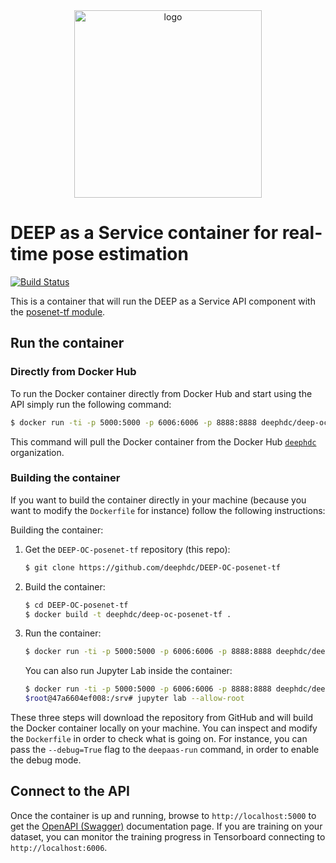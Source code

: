 <div align="center">
<img src="https://marketplace.deep-hybrid-datacloud.eu/images/logo-deep.png" alt="logo" width="300"/>
</div>

# DEEP as a Service container for real-time pose estimation

[![Build Status](https://jenkins.indigo-datacloud.eu/buildStatus/icon?job=Pipeline-as-code/DEEP-OC-org/DEEP-OC-posenet-tf/master)](https://jenkins.indigo-datacloud.eu/job/Pipeline-as-code/job/DEEP-OC-org/job/DEEP-OC-posenet-tf/job/master)

This is a container that will run the DEEP as a Service API component with the [posenet-tf module](https://github.com/deephdc/posenet-tf).


## Run the container

### Directly from Docker Hub

To run the Docker container directly from Docker Hub and start using the API
simply run the following command:

```bash
$ docker run -ti -p 5000:5000 -p 6006:6006 -p 8888:8888 deephdc/deep-oc-posenet-tf
```

This command will pull the Docker container from the Docker Hub
[`deephdc`](https://hub.docker.com/u/deephdc/) organization.

### Building the container

If you want to build the container directly in your machine (because you want
to modify the `Dockerfile` for instance) follow the following instructions:

Building the container:

1. Get the `DEEP-OC-posenet-tf` repository (this repo):

    ```bash
    $ git clone https://github.com/deephdc/DEEP-OC-posenet-tf
    ```

2. Build the container:

    ```bash
    $ cd DEEP-OC-posenet-tf
    $ docker build -t deephdc/deep-oc-posenet-tf .
    ```

3. Run the container:

    ```bash
    $ docker run -ti -p 5000:5000 -p 6006:6006 -p 8888:8888 deephdc/deep-oc-posenet-tf
    ```
   You can also run Jupyter Lab inside the container:
   
   ```bash
   $ docker run -ti -p 5000:5000 -p 6006:6006 -p 8888:8888 deephdc/deep-oc-posenet-tf /bin/bash
   $root@47a6604ef008:/srv# jupyter lab --allow-root
   ```

These three steps will download the repository from GitHub and will build the
Docker container locally on your machine. You can inspect and modify the
`Dockerfile` in order to check what is going on. For instance, you can pass the
`--debug=True` flag to the `deepaas-run` command, in order to enable the debug
mode.


## Connect to the API 

Once the container is up and running, browse to `http://localhost:5000` to get
the [OpenAPI (Swagger)](https://www.openapis.org/) documentation page. If you are
training on your dataset, you can monitor the training progress in Tensorboard 
connecting to `http://localhost:6006`. 
